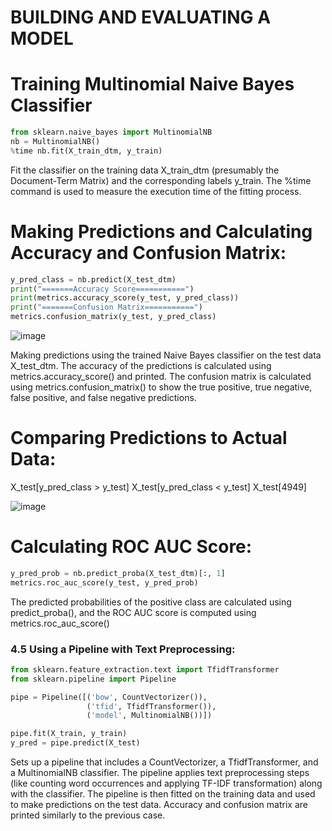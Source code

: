 # BUILDING AND EVALUATING A MODEL 
# Training Multinomial Naive Bayes Classifier
```Python
from sklearn.naive_bayes import MultinomialNB
nb = MultinomialNB()
%time nb.fit(X_train_dtm, y_train)
```
Fit the classifier on the training data X_train_dtm (presumably the Document-Term Matrix) and the corresponding labels y_train. The %time command is used to measure the execution time of the fitting process.
# Making Predictions and Calculating Accuracy and Confusion Matrix:
```Python
y_pred_class = nb.predict(X_test_dtm)
print("=======Accuracy Score===========")
print(metrics.accuracy_score(y_test, y_pred_class))
print("=======Confusion Matrix===========")
metrics.confusion_matrix(y_test, y_pred_class)
```
![image](https://github.com/HaColab2k/NLP_SMS_Spam/assets/127838132/984b818c-a9ff-406d-bb57-2239ef51793a)

Making predictions using the trained Naive Bayes classifier on the test data X_test_dtm. The accuracy of the predictions is calculated using metrics.accuracy_score() and printed. The confusion matrix is calculated using metrics.confusion_matrix() to show the true positive, true negative, false positive, and false negative predictions.
# Comparing Predictions to Actual Data:
X_test[y_pred_class > y_test]
X_test[y_pred_class < y_test]
X_test[4949]

![image](https://github.com/HaColab2k/NLP_SMS_Spam/assets/127838132/f069f7f4-87d8-401b-a86e-bf51176af522)

# Calculating ROC AUC Score:
```Python
y_pred_prob = nb.predict_proba(X_test_dtm)[:, 1]
metrics.roc_auc_score(y_test, y_pred_prob)
```
The predicted probabilities of the positive class are calculated using predict_proba(), and the ROC AUC score is computed using metrics.roc_auc_score()

### 4.5 Using a Pipeline with Text Preprocessing:
```Python
from sklearn.feature_extraction.text import TfidfTransformer
from sklearn.pipeline import Pipeline

pipe = Pipeline([('bow', CountVectorizer()), 
                 ('tfid', TfidfTransformer()),  
                 ('model', MultinomialNB())])

pipe.fit(X_train, y_train)
y_pred = pipe.predict(X_test)
```
Sets up a pipeline that includes a CountVectorizer, a TfidfTransformer, and a MultinomialNB classifier. The pipeline applies text preprocessing steps (like counting word occurrences and applying TF-IDF transformation) along with the classifier. The pipeline is then fitted on the training data and used to make predictions on the test data. Accuracy and confusion matrix are printed similarly to the previous case.